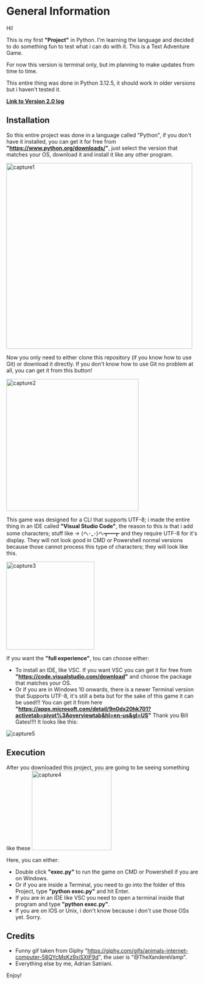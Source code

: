 # General Information

Hi!

This is my first **"Project"** in Python. I'm learning the language and decided to do something fun to test what i can do with it.
This is a Text Adventure Game.

For now this version is terminal only, but im planning to make updates from time to time.

This entire thing was done in Python 3.12.5, it should work in older versions but i haven't tested it. 

**[Link to Version 2.0 log](ver2.0.md)**

## Installation

So this entire project was done in a language called "Python", if you don't have it installed, you can get it for free from **"https://www.python.org/downloads/"**, just select the version that matches your OS, download it and install it like any other program.

<img width="488" alt="capture1" src="https://github.com/user-attachments/assets/fd1e0233-c35d-44d6-8034-65c26d7063c5">


Now you only need to either clone this repository (if you know how to use Git) or download it directly.
If you don't know how to use Git no problem at all, you can get it from this button!

<img width="347" alt="capture2" src="https://github.com/user-attachments/assets/8b7d909d-255f-4f88-99a2-a94d63ba56e9">


This game was designed for a CLI that supports UTF-8; i made the entire thing in an IDE called __"Visual Studio Code"__, the reason to this is that i add some characters; stuff like -> (ヘ･_･)ヘ┳━┳ and they require UTF-8 for it's display. They will not look good in CMD or Powershell normal versions because those cannot process this type of characters; they will look like this.

<img width="231" alt="capture3" src="https://github.com/user-attachments/assets/13a14fe4-7410-4340-a03b-211d19af592a">


If you want the __"full experience"__, tou can choose either:

- To install an IDE, like VSC. If you want VSC you can get it for free from **"https://code.visualstudio.com/download"** and choose the package that matches your OS.
- Or if you are in Windows 10 onwards, there is a newer Terminal version that Supports UTF-8, it's still a beta but for the sake of this game it can be used!!! You can get it from here **"https://apps.microsoft.com/detail/9n0dx20hk701?activetab=pivot%3Aoverviewtab&hl=en-us&gl=US"** Thank you Bill Gates!!!!
It looks like this:

![capture5](https://github.com/user-attachments/assets/dee3d261-99fb-498c-83e3-e211cf069df6)


## Execution

After you downloaded this project, you are going to be seeing something like these 
<img width="209" alt="capture4" src="https://github.com/user-attachments/assets/b9cfdacf-19e2-4903-8475-9d420bb53828"> 

Here, you can either:

- Double click __"exec.py"__ to run the game on CMD or Powershell if you are on Windows.
- Or if you are inside a Terminal, you need to go into the folder of this Project, type __"python exec.py"__ and hit Enter.
- If you are in an IDE like VSC you need to open a terminal inside that program and type __"python exec.py"__.
- If you are on IOS or Unix, i don't know because i don't use those OSs yet. Sorry.

## Credits

- Funny gif taken from Giphy "https://giphy.com/gifs/animals-internet-computer-58QYcMsKz9xiSXtF9d", the user is "@TheXandereVamp".
- Everything else by me, Adrian Satriani.

Enjoy!


